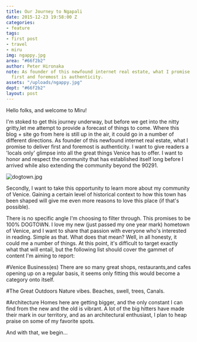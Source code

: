 ```yaml
---
title: Our Journey to Ngapali
date: 2015-12-23 19:58:00 Z
categories:
- feature
tags:
- first post
- travel
- miru
img: ngappy.jpg
area: "#66f2b2"
author: Peter Hironaka
note: As founder of this newfound internet real estate, what I promise to deliver
  first and foremost is authenticity.
assets: "/uploads/ngappy.jpg"
dept: "#66f2b2"
layout: post
---
```


Hello folks, and welcome to Miru!

I'm stoked to get this journey underway, but before we get into the nitty gritty,let me attempt to provide a forecast of things to come. Where this blog + site go from here is still up in the air, it could go in a number of different directions. As founder of this newfound internet real estate, what I promise to deliver first and foremost is authenticity. I want to give readers a 'locals only' glimpse into all the great things Venice has to offer. I want to honor and respect the community that has established itself long before I arrived while also extending the community beyond the 90291.

![dogtown.jpg](/uploads/ngappy.jpg)

Secondly, I want to take this opportunity to learn more about my community of Venice. Gaining a certain level of historical context to how this town has been shaped will give me even more reasons to love this place (if that's possible).

There is no specific angle I'm choosing to filter through. This promises to be 100% DOGTOWN. I love my new (just passed my one year mark) hometown of Venice, and I want to share that passion with everyone who's interested in reading. Simple as that. What does that mean? Well, in all honesty, it could me a number of things. At this point, it's difficult to target exactly what that will entail, but the following list should cover the gammet of content I'm aiming to report:

#Venice Business(es)
There are so many great shops, restaurants,and cafes opening up on a regular basis, it seems only fitting this would become a category onto itself.

#The Great Outdoors
Nature vibes. Beaches, swell, trees, Canals.

#Architecture
Homes here are getting bigger, and the only constant I can find from the new and the old is vibrant. A lot of the big hitters have made their mark in our territory, and as an architectural enthusiast, I plan to heap praise on some of my favorite spots.


And with that, we begin...
